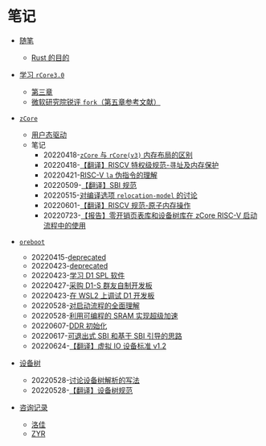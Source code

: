 ﻿# 笔记

- [随笔](随笔)
  - [Rust 的目的](随笔/20220722-jotting.md)

- [学习 `rCore3.0`](rCore3.0)
  - [第三章](rCore3.0/20220312-lab3.md)
  - [微软研究院锐评 `fork`（第五章参考文献）](rCore3.0/20220330-get-fork-out-of-my-os.md)

- [`zCore`](zCore)
  - [用户态驱动](zCore/user-mode-driver/20220415-summary.md)
  - 笔记
    - 20220418-[`zCore` 与 `rCore(v3)` 内存布局的区别](zCore/20220418-difference-of-memory-between-zcore-and-rcore-v3/doc.md)
    - 20220418-[【翻译】RISCV 特权级规范-寻址及内存保护](zCore/20220418-translation/doc.md)
    - 20220421-[RISC-V `la` 伪指令的理解](zCore/20220421-riscv-la.md)
    - 20220509-[【翻译】SBI 规范](zCore/20220509-translation-riscv-sbi/toc.md)
    - 20220515-[对编译选项 `relocation-model` 的讨论](zCore/20220515-pic.md)
    - 20220601-[【翻译】RISCV 规范-原子内存操作](zCore/20220601-amo.md)
    - 20220723-[【报告】零开销页表库和设备树库在 zCore RISC-V 启动流程中的使用](zCore/20220723-presentation.md)

- [`oreboot`](oreboot)
  - 20220415-[deprecated](oreboot/20220415-summary.md)
  - 20220423-[deprecated](oreboot/20220423-summary.md)
  - 20220423-[学习 D1 SPL 软件](oreboot/20220423-d1-spl.md)
  - 20220427-[采购 D1-S 群友自制开发板](oreboot/20220427-d1-board/doc.md)
  - 20220423-[在 WSL2 上调试 D1 开发板](oreboot/20220524-d1-wsl2.md)
  - 20220528-[对启动流程的全面理解](oreboot/20220528-boot.md)
  - 20220528-[利用可编程的 SRAM 实现超级加速](oreboot/20220528-sram.md)
  - 20220607-[DDR 初始化](oreboot/20220607-ddr-init.md)
  - 20220617-[可退出式 SBI 和基于 SBI 引导的思路](oreboot/20220617-design.md)
  - 20220624-[【翻译】虚拟 IO 设备标准 v1.2](oreboot/20220624-virtio/toc.md)

- [设备树](device-tree)
  - 20220528-[讨论设备树解析的写法](device-tree/20220528-device-tree.md)
  - 20220528-[【翻译】设备树规范](device-tree/20220528-translation-devicetree/toc.md)

- [咨询记录](consult-journal)
  - [洛佳](consult-journal/LuoJia.md)
  - [ZYR](consult-journal/ZYR.md)
